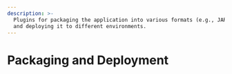 ```yaml
---
description: >-
  Plugins for packaging the application into various formats (e.g., JAR, WAR)
  and deploying it to different environments.
---
```


# Packaging and Deployment


